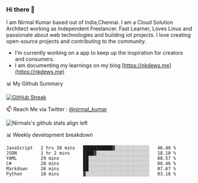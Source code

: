 ### Hi there 👋

 I am Nirmal Kumar based out of India,Chennai. I am a Cloud Solution Architect working as Independent Freelancer. Fast Learner, Loves Linux and passionate about web technologies and building iot projects. I love creating open-source projects and contributing to the community.

- I’m currently working on a app to keep up the inspiration for creators and consumers.
- I am documenting my learnings on my blog [https://nkdews.me](https://nkdews.me)


📊 My Github Summary

[![GitHub Streak](https://github-readme-streak-stats.herokuapp.com?user=nk-gears&theme=dark&hide_border=true&date_format=M%20j%5B%2C%20Y%5D)](https://git.io/streak-stats)


📫 Reach Me via  Twitter : [@nirmal_kumar](https://twitter.com/nirmal_kumar)

![Nirmals's github stats align left](https://github-readme-stats.vercel.app/api?username=nk-gears&show_icons=true)


📊 Weekly development breakdown

<!--START_SECTION:waka-->

```text
JavaScript   2 hrs 38 mins   ███████████▓░░░░░░░░░░░░░   46.40 %
JSON         1 hr 2 mins     ████▓░░░░░░░░░░░░░░░░░░░░   18.10 %
YAML         29 mins         ██░░░░░░░░░░░░░░░░░░░░░░░   08.57 %
C#           28 mins         ██░░░░░░░░░░░░░░░░░░░░░░░   08.46 %
Markdown     26 mins         ██░░░░░░░░░░░░░░░░░░░░░░░   07.67 %
Python       10 mins         ▓░░░░░░░░░░░░░░░░░░░░░░░░   03.18 %
```

<!--END_SECTION:waka-->


